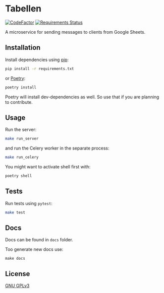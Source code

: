 # Tabellen

[![CodeFactor](https://www.codefactor.io/repository/github/vsevolodbazhan/tabellen/badge)](https://www.codefactor.io/repository/github/vsevolodbazhan/tabellen)
[![Requirements Status](https://requires.io/github/vsevolodbazhan/tabellen/requirements.svg?branch=master)](https://requires.io/github/vsevolodbazhan/tabellen/requirements/?branch=master)

A microservice for sending messages to clients from Google Sheets.

## Installation

Install dependencies using [pip](https://pip.pypa.io/en/stable/):

```bash
pip install -r requirements.txt
```

or [Poetry](https://python-poetry.org):

```bash
poetry install
```

Poetry will install dev-dependencies as well. So use that if you are planning to contribute.

## Usage

Run the server:

```bash
make run_server
```

and run the Celery worker in the separate process:

```bash
make run_celery
```

You might want to activate shell first with:

```bash
poetry shell
```

## Tests

Run tests using `pytest`:

```bash
make test
```

## Docs

Docs can be found in `docs` folder.

Too generate new docs use:

```
make docs
```

## License

[GNU GPLv3](https://github.com/vsevolodbazhan/tabellen/blob/master/LICENSE)
